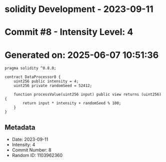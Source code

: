 ﻿# solidity Development - 2023-09-11
# Commit #8 - Intensity Level: 4
# Generated on: 2025-06-07 10:51:36
```solidity
pragma solidity ^0.8.0;

contract DataProcessor8 {
    uint256 public intensity = 4;
    uint256 private randomSeed = 52412;

    function processValue(uint256 input) public view returns (uint256) {
        return input * intensity + randomSeed % 100;
    }
}
```
## Metadata
- Date: 2023-09-11
- Intensity: 4
- Commit Number: 8
- Random ID: 1103962360
